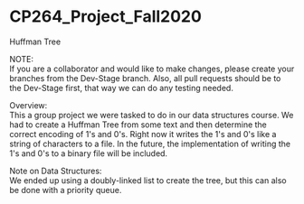 # CP264_Project_Fall2020
Huffman Tree

NOTE:   
    If you are a collaborator and would like to make changes, please create your branches from the Dev-Stage branch. Also, all pull requests should be to the Dev-Stage first, that way we can do any testing needed.

Overview:   
    This a group project we were tasked to do in our data structures course. We had to create a Huffman Tree from some text and then determine the correct encoding of 1's and 0's. Right now it writes the 1's and 0's like a string of characters to a file. In the future, the implementation of writing the 1's and 0's to a binary file will be included.

  
Note on Data Structures:    
    We ended up using a doubly-linked list to create the tree, but this can also be done with a priority queue.

